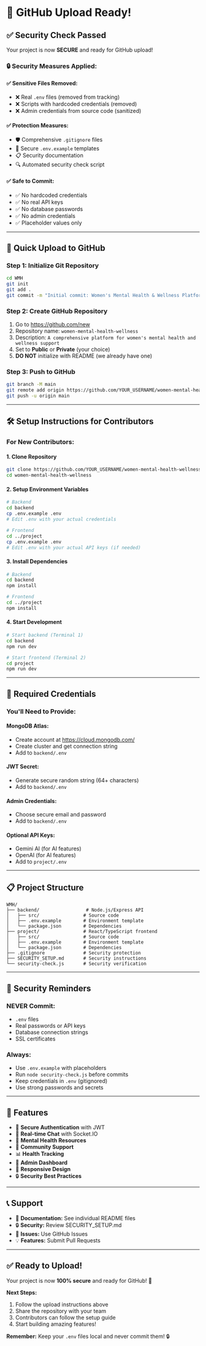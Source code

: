 # 🚀 GitHub Upload Ready!

## ✅ Security Check Passed

Your project is now **SECURE** and ready for GitHub upload!

### 🔒 Security Measures Applied:

#### **✅ Sensitive Files Removed:**
- ❌ Real `.env` files (removed from tracking)
- ❌ Scripts with hardcoded credentials (removed)
- ❌ Admin credentials from source code (sanitized)

#### **✅ Protection Measures:**
- 🛡️ Comprehensive `.gitignore` files
- 🔐 Secure `.env.example` templates
- 📋 Security documentation
- 🔍 Automated security check script

#### **✅ Safe to Commit:**
- ✅ No hardcoded credentials
- ✅ No real API keys
- ✅ No database passwords
- ✅ No admin credentials
- ✅ Placeholder values only

---

## 🎯 Quick Upload to GitHub

### Step 1: Initialize Git Repository
```bash
cd WMH
git init
git add .
git commit -m "Initial commit: Women's Mental Health & Wellness Platform"
```

### Step 2: Create GitHub Repository
1. Go to https://github.com/new
2. Repository name: `women-mental-health-wellness`
3. Description: `A comprehensive platform for women's mental health and wellness support`
4. Set to **Public** or **Private** (your choice)
5. **DO NOT** initialize with README (we already have one)

### Step 3: Push to GitHub
```bash
git branch -M main
git remote add origin https://github.com/YOUR_USERNAME/women-mental-health-wellness.git
git push -u origin main
```

---

## 🛠️ Setup Instructions for Contributors

### For New Contributors:

#### 1. Clone Repository
```bash
git clone https://github.com/YOUR_USERNAME/women-mental-health-wellness.git
cd women-mental-health-wellness
```

#### 2. Setup Environment Variables
```bash
# Backend
cd backend
cp .env.example .env
# Edit .env with your actual credentials

# Frontend  
cd ../project
cp .env.example .env
# Edit .env with your actual API keys (if needed)
```

#### 3. Install Dependencies
```bash
# Backend
cd backend
npm install

# Frontend
cd ../project
npm install
```

#### 4. Start Development
```bash
# Start backend (Terminal 1)
cd backend
npm run dev

# Start frontend (Terminal 2)
cd project
npm run dev
```

---

## 🔐 Required Credentials

### You'll Need to Provide:

#### **MongoDB Atlas:**
- Create account at https://cloud.mongodb.com/
- Create cluster and get connection string
- Add to `backend/.env`

#### **JWT Secret:**
- Generate secure random string (64+ characters)
- Add to `backend/.env`

#### **Admin Credentials:**
- Choose secure email and password
- Add to `backend/.env`

#### **Optional API Keys:**
- Gemini AI (for AI features)
- OpenAI (for AI features)
- Add to `project/.env`

---

## 📋 Project Structure

```
WMH/
├── backend/                 # Node.js/Express API
│   ├── src/                # Source code
│   ├── .env.example        # Environment template
│   └── package.json        # Dependencies
├── project/                # React/TypeScript frontend
│   ├── src/                # Source code
│   ├── .env.example        # Environment template
│   └── package.json        # Dependencies
├── .gitignore              # Security protection
├── SECURITY_SETUP.md       # Security instructions
└── security-check.js       # Security verification
```

---

## 🚨 Security Reminders

### **NEVER Commit:**
- `.env` files
- Real passwords or API keys
- Database connection strings
- SSL certificates

### **Always:**
- Use `.env.example` with placeholders
- Run `node security-check.js` before commits
- Keep credentials in `.env` (gitignored)
- Use strong passwords and secrets

---

## 🎉 Features

- 🔐 **Secure Authentication** with JWT
- 💬 **Real-time Chat** with Socket.IO
- 🏥 **Mental Health Resources**
- 👥 **Community Support**
- 📊 **Health Tracking**
- 🎯 **Admin Dashboard**
- 📱 **Responsive Design**
- 🔒 **Security Best Practices**

---

## 📞 Support

- 📖 **Documentation:** See individual README files
- 🔒 **Security:** Review SECURITY_SETUP.md
- 🐛 **Issues:** Use GitHub Issues
- 💡 **Features:** Submit Pull Requests

---

## ✅ Ready to Upload!

Your project is now **100% secure** and ready for GitHub! 🚀

**Next Steps:**
1. Follow the upload instructions above
2. Share the repository with your team
3. Contributors can follow the setup guide
4. Start building amazing features!

**Remember:** Keep your `.env` files local and never commit them! 🔒
